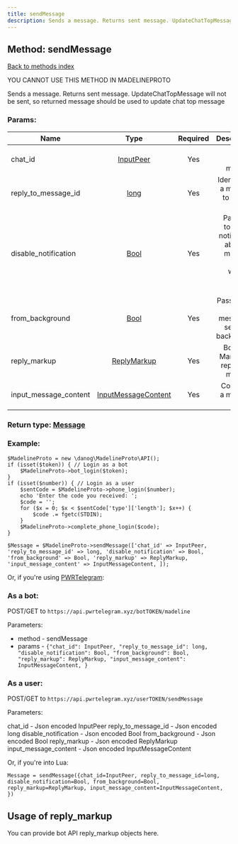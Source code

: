 ```yaml
---
title: sendMessage
description: Sends a message. Returns sent message. UpdateChatTopMessage will not be sent, so returned message should be used to update chat top message
---
```

## Method: sendMessage  
[Back to methods index](index.md)


YOU CANNOT USE THIS METHOD IN MADELINEPROTO


Sends a message. Returns sent message. UpdateChatTopMessage will not be sent, so returned message should be used to update chat top message

### Params:

| Name     |    Type       | Required | Description |
|----------|:-------------:|:--------:|------------:|
|chat\_id|[InputPeer](../types/InputPeer.md) | Yes|Chat to send message|
|reply\_to\_message\_id|[long](../types/long.md) | Yes|Identifier of a message to reply to or 0|
|disable\_notification|[Bool](../types/Bool.md) | Yes|Pass true, to disable notification about the message, doesn't works in secret chats|
|from\_background|[Bool](../types/Bool.md) | Yes|Pass true, if the message is sent from background|
|reply\_markup|[ReplyMarkup](../types/ReplyMarkup.md) | Yes|Bots only. Markup for replying to message|
|input\_message\_content|[InputMessageContent](../types/InputMessageContent.md) | Yes|Content of a message to send|


### Return type: [Message](../types/Message.md)

### Example:


```
$MadelineProto = new \danog\MadelineProto\API();
if (isset($token)) { // Login as a bot
    $MadelineProto->bot_login($token);
}
if (isset($number)) { // Login as a user
    $sentCode = $MadelineProto->phone_login($number);
    echo 'Enter the code you received: ';
    $code = '';
    for ($x = 0; $x < $sentCode['type']['length']; $x++) {
        $code .= fgetc(STDIN);
    }
    $MadelineProto->complete_phone_login($code);
}

$Message = $MadelineProto->sendMessage(['chat_id' => InputPeer, 'reply_to_message_id' => long, 'disable_notification' => Bool, 'from_background' => Bool, 'reply_markup' => ReplyMarkup, 'input_message_content' => InputMessageContent, ]);
```

Or, if you're using [PWRTelegram](https://pwrtelegram.xyz):

### As a bot:

POST/GET to `https://api.pwrtelegram.xyz/botTOKEN/madeline`

Parameters:

* method - sendMessage
* params - `{"chat_id": InputPeer, "reply_to_message_id": long, "disable_notification": Bool, "from_background": Bool, "reply_markup": ReplyMarkup, "input_message_content": InputMessageContent, }`



### As a user:

POST/GET to `https://api.pwrtelegram.xyz/userTOKEN/sendMessage`

Parameters:

chat_id - Json encoded InputPeer
reply_to_message_id - Json encoded long
disable_notification - Json encoded Bool
from_background - Json encoded Bool
reply_markup - Json encoded ReplyMarkup
input_message_content - Json encoded InputMessageContent



Or, if you're into Lua:

```
Message = sendMessage({chat_id=InputPeer, reply_to_message_id=long, disable_notification=Bool, from_background=Bool, reply_markup=ReplyMarkup, input_message_content=InputMessageContent, })
```


## Usage of reply_markup

You can provide bot API reply_markup objects here.  


